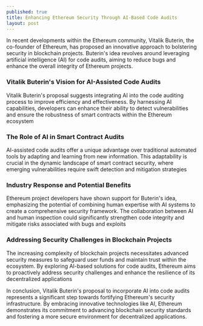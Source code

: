```yaml
---
published: true
title: Enhancing Ethereum Security Through AI-Based Code Audits
layout: post
---
```


In recent developments within the Ethereum community, Vitalik Buterin, the co-founder of Ethereum, has proposed an innovative approach to bolstering security in blockchain projects. Buterin's idea revolves around leveraging artificial intelligence (AI) for code audits, aiming to reduce bugs and enhance the overall integrity of Ethereum projects.

### Vitalik Buterin's Vision for AI-Assisted Code Audits
Vitalik Buterin's proposal suggests integrating AI into the code auditing process to improve efficiency and effectiveness. By harnessing AI capabilities, developers can enhance their ability to detect vulnerabilities and ensure the robustness of smart contracts within the Ethereum ecosystem

### The Role of AI in Smart Contract Audits
AI-assisted code audits offer a unique advantage over traditional automated tools by adapting and learning from new information. This adaptability is crucial in the dynamic landscape of smart contract security, where emerging vulnerabilities require swift detection and mitigation strategies

### Industry Response and Potential Benefits
Ethereum project developers have shown support for Buterin's idea, emphasizing the potential of combining human expertise with AI systems to create a comprehensive security framework. The collaboration between AI and human inspection could significantly strengthen code integrity and mitigate risks associated with bugs and exploits

### Addressing Security Challenges in Blockchain Projects
The increasing complexity of blockchain projects necessitates advanced security measures to safeguard user funds and maintain trust within the ecosystem. By exploring AI-based solutions for code audits, Ethereum aims to proactively address security challenges and enhance the resilience of its decentralized applications

In conclusion, Vitalik Buterin's proposal to incorporate AI into code audits represents a significant step towards fortifying Ethereum's security infrastructure. By embracing innovative technologies like AI, Ethereum demonstrates its commitment to advancing blockchain security standards and fostering a more secure environment for decentralized applications.
